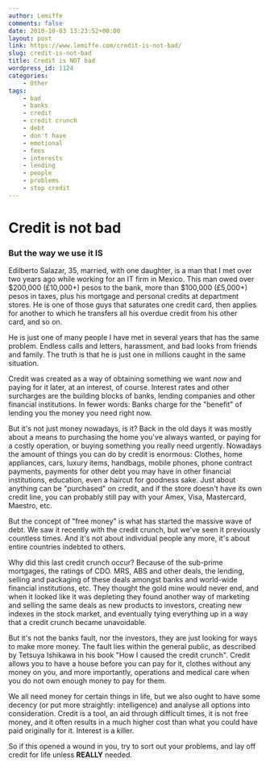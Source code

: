 ```yaml
---
author: Lemiffe
comments: false
date: 2010-10-03 13:23:52+00:00
layout: post
link: https://www.lemiffe.com/credit-is-not-bad/
slug: credit-is-not-bad
title: Credit is NOT bad
wordpress_id: 1124
categories:
    - Other
tags:
    - bad
    - banks
    - credit
    - credit crunch
    - debt
    - don't have
    - emotional
    - fees
    - interests
    - lending
    - people
    - problems
    - stop credit
---
```


# Credit is not bad

### But the way we use it IS

Edilberto Salazar, 35, married, with one daughter, is a man that I met over two years ago while working for an IT firm in Mexico. This man owed over $200,000 (£10,000+) pesos to the bank, more than $100,000 (£5,000+) pesos in taxes, plus his mortgage and personal credits at department stores. He is one of those guys that saturates one credit card, then applies for another to which he transfers all his overdue credit from his other card, and so on.

He is just one of many people I have met in several years that has the same problem. Endless calls and letters, harassment, and bad looks from friends and family. The truth is that he is just one in millions caught in the same situation.

Credit was created as a way of obtaining something we want _now_ and paying for it later, at an interest, of course. Interest rates and other surcharges are the building blocks of banks, lending companies and other financial institutions. In fewer words: Banks charge for the "benefit" of lending you the money you need right now.

But it's not just money nowadays, is it? Back in the old days it was mostly about a means to purchasing the home you've always wanted, or paying for a costly operation, or buying something you really need urgently. Nowadays the amount of things you can do by credit is enormous: Clothes, home appliances, cars, luxury items, handbags, mobile phones, phone contract payments, payments for other debt you may have in other financial institutions, education, even a haircut for goodness sake. Just about anything can be "purchased" on credit, and if the store doesn't have its own credit line, you can probably still pay with your Amex, Visa, Mastercard, Maestro, etc.

But the concept of "free money" is what has started the massive wave of debt. We saw it recently with the credit crunch, but we've seen it previously countless times. And it's not about individual people any more, it's about entire countries indebted to others.

Why did this last credit crunch occur? Because of the sub-prime mortgages, the ratings of CDO. MRS, ABS and other deals, the lending, selling and packaging of these deals amongst banks and world-wide financial institutions, etc. They thought the gold mine would never end, and when it looked like it was depleting they found another way of marketing and selling the same deals as new products to investors, creating new indexes in the stock market, and eventually tying everything up in a way that a credit crunch became unavoidable.

But it's not the banks fault, nor the investors, they are just looking for ways to make more money. The fault lies within the general public, as described by Tetsuya Ishikawa in his book "How I caused the credit crunch". Credit allows you to have a house before you can pay for it, clothes without any money on you, and more importantly, operations and medical care when you do not own enough money to pay for them.

We all need money for certain things in life, but we also ought to have some decency (or put more straightly: intelligence) and analyse all options into consideration. Credit is a tool, an aid through difficult times, it is not free money, and it often results in a much higher cost than what you could have paid originally for it. Interest is a killer.

So if this opened a wound in you, try to sort out your problems, and lay off credit for life unless **REALLY** needed.
